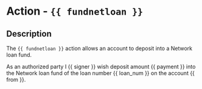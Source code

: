# Action - `{{ fundnetloan }}`

## Description

The `{{ fundnetloan }}` action allows an account to deposit into a Network loan fund.

As an authorized party I {{ signer }} wish deposit amount {{ payment }} into the Network loan fund of the loan number {{ loan_num }} on the account {{ from }}.
